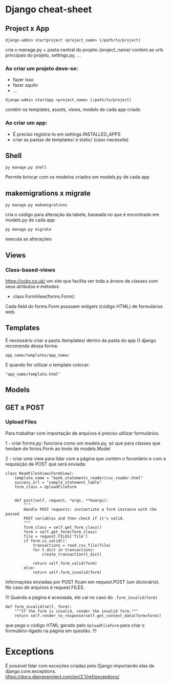 # Django cheat-sheet

## Project x App
```
django-admin startproject <project_name> [/path/to/project]
```

cria o manage.py + pasta central do projeto /project_name/
contem as urls principais do projeto, settings.py, ...
### Ao criar um projeto deve-se:
- fazer isso
- fazer aquilo
- ...
```
django-admin startapp <project_name> [/path/to/project]
```
contém os templates, assets, views, models de cada app criado

### Ao criar um app:
- É preciso registra-lo em settings.INSTALLED_APPS
- criar as pastas de templates/ e static/ (caso necessite)

## Shell
```
py manage.py shell
```
Permite brincar com os modelos criados em models.py de cada app

## makemigrations x migrate
```
py manage.py makemigrations
```
cria o código para alteração da tabela, baseada no que é encontrado em models.py de cada app
```
py manage.py migrate
```
executa as alterações

## Views
### Class-based-views
https://ccbv.co.uk/ um site que facilita ver toda a árvore de classes com seus atributos e métodos

- class FormView(forms.Form):

Cada field do forms.Form possuem widgets (código HTML) de formulários web.

## Templates
É necessário criar a pasta /templates/ dentro da pasta do app
O django recomenda dessa forma:

```app_name/templates/app_name/```

E quando for utilizar o template colocar:

```"app_name/template.html"```

## Models

## GET x POST


### Upload Files
Para trabalhar com importação de arquivos é preciso utilizar formulários.

1 - criar forms.py:
funciona como um models.py, só que para classes que herdam de forms.Form ao invés de models.Model

2 - criar uma view para lidar com a página que contém o forumlário e com a requisição de POST que será enviada:
```
class ReadFilesView(FormView):
    template_name = "bank_statements_reader/csv_reader.html"
    success_url = "sample_statement_table"
    form_class = UploadFileForm


    def post(self, request, *args, **kwargs):
        """
        Handle POST requests: instantiate a form instance with the passed
        POST variables and then check if it's valid.
        """
        form_class = self.get_form_class()
        form = self.get_form(form_class)
        file = request.FILES['file']
        if form.is_valid():
            transactions = read_csv_file(file)
            for t_dict in transactions:
                create_transaction(t_dict)

            return self.form_valid(form)
        else:
            return self.form_invalid(form)
```
Informações enviadas por POST ficam em request.POST (um dicionário).
No caso de arquivos é request.FILES.

!!!
Quando a página é acessada, ele cai no caso do ```.form_invalid(form)```
```
def form_invalid(self, form):
    """If the form is invalid, render the invalid form."""
    return self.render_to_response(self.get_context_data(form=form))
```
que pega o código HTML gerado pelo ```UploadFileForm``` para criar o 
formulário-ligado na página em questão.
!!!

# Exceptions
É possível lidar com exceções criadas pelo Django importando elas de django.core.exceptions.
https://docs.djangoproject.com/en/2.1/ref/exceptions/
